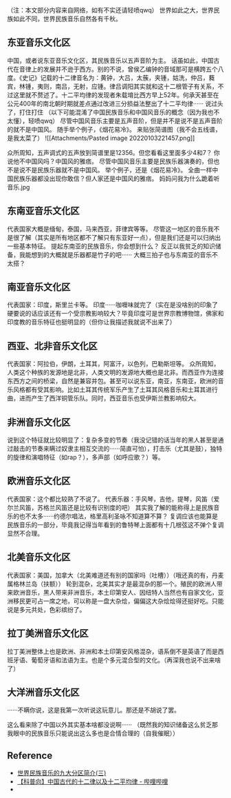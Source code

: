 （注：本文部分内容来自网络，如有不实还请轻喷qwq）
世界如此之大，世界民族如此不同，世界民族音乐自然各有千秋。
## 东亚音乐文化区
中国，或者说东亚音乐文化区，其民族音乐以五声音阶为主。
话虽如此，中国古代在音律上的发展并不逊于西方。别的不说，曾侯乙编钟的音域那可是横跨五个八度。《史记》记载的十二律音名为：黄钟，大吕，太蔟，夹锺，姑洗，仲吕，蕤宾，林锺，夷则，南吕，无射，应锺。律吕调阳其实就和这十二根管子有关系，不过这里就不赘述了。十二平均律的发现者朱载堉比西方早上52年。何承天甚至在公元400年的南北朝时期就差点通过改进三分损益法整出了十二平均律······
说过头了，打住打住
（以下可能混淆了中国民族音乐和中国风音乐的概念（因为我也不太懂），轻喷qwq）
尽管中国风音乐主要是五声音阶，但是并不是说不是五声音阶的就不是中国风。
随手举个例子，《烟花易冷》。
来贴张简谱图（我不会五线谱，是我太菜了）
![[Attachments/Pasted image 20220103221457.png]]

众所周知，五声调式的五声放到简谱里是12356。但您看看这里面多少4和7？
你说他不中国风吗？中国风的雅痞。
尽管中国风音乐主要是民族乐器演奏的，但也不是说不是民族乐器就不是中国风。
举个例子，还是《烟花易冷》。
全曲一样中国民族乐器都没出现你敢信？但人家还是中国风的雅痞。
妈妈问我为什么跪着听音乐.jpg

## 东南亚音乐文化区
代表国家大概是缅甸，泰国，马来西亚，菲律宾等等。
尽管这一地区的音乐我不是很了解（其实是所有地区都不了解只有东亚好一点），但是我们还是可以归纳出一些基本特征。
提起东南亚的民族音乐，你会想到什么？
反正以我贫乏的知识储备，我能想到的大概就是乐器都是竹子的吧······
大概三拍子也与东南亚的音乐不太搭？

## 南亚音乐文化区
代表国家：印度，斯里兰卡等。
印度······咖喱味就完了（实在是没啥别的印象了
硬要说的话应该还有一个受宗教影响较大？毕竟印度可是世界宗教博物馆，佛家和印度教的音乐特征也挺明显的（但你让我描述我就说不出来了）

## 西亚、北非音乐文化区
代表国家：阿拉伯，伊朗，土耳其，阿富汗，以色列，巴勒斯坦等。
众所周知，人类这个种族的发源地是北非，人类文明的发源地大概也是北非。而西亚作为连接东西方之间的桥梁，自然是兼容并包。甚至可以说东亚，南亚，东南亚，欧洲的音乐风格都有受其影响。比如土耳其传统军乐产生了土耳其风格音乐和土耳其进行曲，进而产生了西洋铜管乐队。同时，西亚音乐也受伊斯兰教影响较大。

## 非洲音乐文化区
说到这个特征就比较明显了：复杂多变的节奏（我没记错的话当年的黑人甚至是通过敲击的节奏来瞒过奴隶主相互交流的······简直可怕），打击乐（尤其是鼓），独特的旋律和演唱特征（如rap？），多声部（如呼应歌？）等。

## 欧洲音乐文化区
代表国家：这个都比较熟了不说了。
代表乐器：手风琴，吉他，提琴，风笛（爱尔兰风笛，苏格兰风笛还是比较有识别度的吧）
其实我了解的能称得上是民族音乐的也不太多······约德尔唱法，格里高利圣咏不知道算不算？
复调应该也能算是民族音乐的一部分，毕竟我记得当年看到的鲁特琴上面都有十几根弦这不弹个复调显然不合理。

## 北美音乐文化区
代表国家：美国，加拿大（北美难道还有别的国家吗（吐槽））（哦还真的有，丹麦属格林兰岛（扶额））
轮到混杂，北美其实才是最混杂的那一个。殖民的欧洲人带来欧洲音乐，黑人带来非洲音乐，本土印第安人、因纽特人当然也有自家文化，亚洲移民更可占一席之地，可以称是一盘大杂烩，偏偏这大杂烩烩得还挺好吃。只能说是多元共处，色彩缤纷了。

## 拉丁美洲音乐文化区
拉丁美洲整体上也是欧洲、非洲和本土印第安风格混杂，语系倒不是英语了而是西班牙语、葡萄牙语和法语为主。也是个多元混合型的文化。（再深我也说不出来啥了）

## 大洋洲音乐文化区
······不瞒你说，这是我第一次听说这玩意儿。那还是不胡说了罢。

这么看来除了中国以外其实基本啥都没说啊······
（既然我的知识储备这么贫乏那我眼中的民族音乐只能说出这么多也是合情合理的（自我催眠））

## Reference
- [世界民族音乐的九大分区简介(三)](https://www.musiceol.com/news/html/2011-3/2011331635476232125-3.html)
- [【科普向】中国古代的十二律以及十二平均律 - 哔哩哔哩](https://www.bilibili.com/read/cv3194623/)
- 